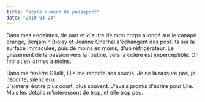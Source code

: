 ```yaml
---
title: "style numéro de passeport"
date: "2010-03-24"
---
```


Dans mes enceintes, de part et d'autre de mon corps allongé sur le canapé orange, Benjamin Biolay et Jeanne Cherhal s'échangent des post-its sur la surface immaculée, puis de moins en moins, d'un réfrigérateur. Le glissement de la passion vers la routine, vers la colère est imperceptible. On finirait en larmes à moins.

Dans ma fenêtre GTalk, Elle me raconte ses soucis. Je ne la rassure pas, je l'écoute, silencieux.  
J'aimerai écrire plus court, plus souvent. J'avais promis d'écrire pour Elle. Mais les détails m'intéressent de trop, et elle trop peu.

